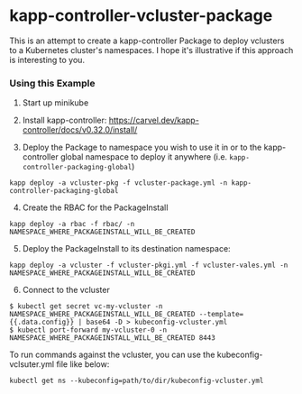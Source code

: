 # kapp-controller-vcluster-package

This is an attempt to create a kapp-controller Package to deploy vclusters to a Kubernetes cluster's namespaces. 
I hope it's illustrative if this approach is interesting to you.

### Using this Example

1. Start up minikube

2. Install kapp-controller: https://carvel.dev/kapp-controller/docs/v0.32.0/install/

3. Deploy the Package to namespace you wish to use it in or to the kapp-controller global namespace to deploy it anywhere 
(i.e. `kapp-controller-packaging-global`)

```
kapp deploy -a vcluster-pkg -f vcluster-package.yml -n kapp-controller-packaging-global
```

4. Create the RBAC for the PackageInstall

```
kapp deploy -a rbac -f rbac/ -n NAMESPACE_WHERE_PACKAGEINSTALL_WILL_BE_CREATED
```

5. Deploy the PackageInstall to its destination namespace:

```
kapp deploy -a vcluster -f vcluster-pkgi.yml -f vcluster-vales.yml -n NAMESPACE_WHERE_PACKAGEINSTALL_WILL_BE_CREATED
```

6. Connect to the vcluster

```
$ kubectl get secret vc-my-vcluster -n NAMESPACE_WHERE_PACKAGEINSTALL_WILL_BE_CREATED --template={{.data.config}} | base64 -D > kubeconfig-vcluster.yml
$ kubectl port-forward my-vcluster-0 -n NAMESPACE_WHERE_PACKAGEINSTALL_WILL_BE_CREATED 8443
```

To run commands against the vcluster, you can use the kubeconfig-vclsuter.yml file like below:

```
kubectl get ns --kubeconfig=path/to/dir/kubeconfig-vcluster.yml
```
